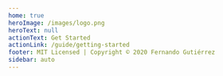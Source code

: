 ```yaml
---
home: true
heroImage: /images/logo.png
heroText: null
actionText: Get Started
actionLink: /guide/getting-started
footer: MIT Licensed | Copyright © 2020 Fernando Gutiérrez
sidebar: auto
---
```

